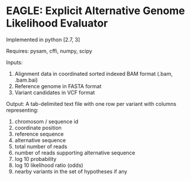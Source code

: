 # EAGLE: Explicit Alternative Genome Likelihood Evaluator

Implemented in python [2.7, 3]

Requires: pysam, cffi, numpy, scipy

Inputs:
1) Alignment data in coordinated sorted indexed BAM format (.bam, .bam.bai)
2) Reference genome in FASTA format
3) Variant candidates in VCF format

Output: 
A tab-delimited text file with one row per variant with columns representing:
1) chromosom / sequence id
2) coordinate position
3) reference sequence
4) alternative sequence
5) total number of reads
6) number of reads supporting alternative sequence
7) log 10 probability
8) log 10 likelihood ratio (odds)
9) nearby variants in the set of hypotheses if any

